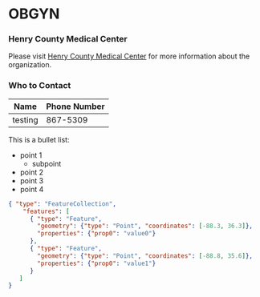# OBGYN
### Henry County Medical Center
Please visit [Henry County Medical Center](https://www.hcmc-tn.org/) for more information about the organization.

### Who to Contact
| Name | Phone Number |
| --- | --- |
| testing | 867-5309 |

This is a bullet list:
* point 1
   * subpoint
* point 2
* point 3
* point 4

```geojson
{ "type": "FeatureCollection",
    "features": [
      { "type": "Feature",
        "geometry": {"type": "Point", "coordinates": [-88.3, 36.3]},
        "properties": {"prop0": "value0"}
      },
      { "type": "Feature",
        "geometry": {"type": "Point", "coordinates": [-88.8, 35.6]},
        "properties": {"prop0": "value1"}
      }
   ]
}
